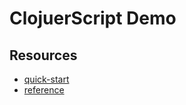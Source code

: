 # ClojuerScript Demo

## Resources

- [quick-start](https://clojurescript.org/guides/quick-start)
- [reference](https://clojurescript.org/reference/compiler-options)
